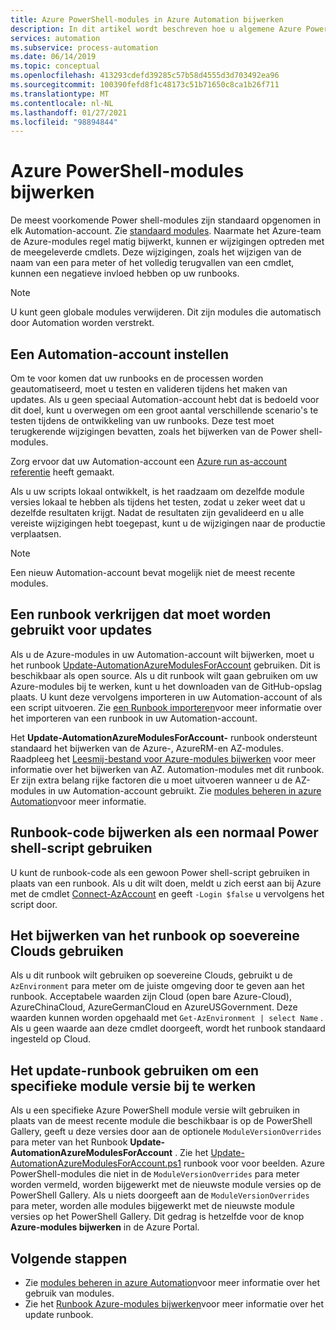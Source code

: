 ```yaml
---
title: Azure PowerShell-modules in Azure Automation bijwerken
description: In dit artikel wordt beschreven hoe u algemene Azure PowerShell-modules die standaard worden meegeleverd in Azure Automation bijwerken.
services: automation
ms.subservice: process-automation
ms.date: 06/14/2019
ms.topic: conceptual
ms.openlocfilehash: 413293cdefd39285c57b58d4555d3d703492ea96
ms.sourcegitcommit: 100390fefd8f1c48173c51b71650c8ca1b26f711
ms.translationtype: MT
ms.contentlocale: nl-NL
ms.lasthandoff: 01/27/2021
ms.locfileid: "98894844"
---
```

# <a name="update-azure-powershell-modules"></a>Azure PowerShell-modules bijwerken

De meest voorkomende Power shell-modules zijn standaard opgenomen in elk Automation-account. Zie [standaard modules](shared-resources/modules.md#default-modules). Naarmate het Azure-team de Azure-modules regel matig bijwerkt, kunnen er wijzigingen optreden met de meegeleverde cmdlets. Deze wijzigingen, zoals het wijzigen van de naam van een para meter of het volledig terugvallen van een cmdlet, kunnen een negatieve invloed hebben op uw runbooks. 

> [!NOTE]
> U kunt geen globale modules verwijderen. Dit zijn modules die automatisch door Automation worden verstrekt.

## <a name="set-up-an-automation-account"></a>Een Automation-account instellen

Om te voor komen dat uw runbooks en de processen worden geautomatiseerd, moet u testen en valideren tijdens het maken van updates. Als u geen speciaal Automation-account hebt dat is bedoeld voor dit doel, kunt u overwegen om een groot aantal verschillende scenario's te testen tijdens de ontwikkeling van uw runbooks. Deze test moet terugkerende wijzigingen bevatten, zoals het bijwerken van de Power shell-modules.

Zorg ervoor dat uw Automation-account een [Azure run as-account referentie](manage-runas-account.md) heeft gemaakt.

Als u uw scripts lokaal ontwikkelt, is het raadzaam om dezelfde module versies lokaal te hebben als tijdens het testen, zodat u zeker weet dat u dezelfde resultaten krijgt. Nadat de resultaten zijn gevalideerd en u alle vereiste wijzigingen hebt toegepast, kunt u de wijzigingen naar de productie verplaatsen.

> [!NOTE]
> Een nieuw Automation-account bevat mogelijk niet de meest recente modules.

## <a name="obtain-a-runbook-to-use-for-updates"></a>Een runbook verkrijgen dat moet worden gebruikt voor updates

Als u de Azure-modules in uw Automation-account wilt bijwerken, moet u het runbook [Update-AutomationAzureModulesForAccount](https://github.com/Microsoft/AzureAutomation-Account-Modules-Update) gebruiken. Dit is beschikbaar als open source. Als u dit runbook wilt gaan gebruiken om uw Azure-modules bij te werken, kunt u het downloaden van de GitHub-opslag plaats. U kunt deze vervolgens importeren in uw Automation-account of als een script uitvoeren. Zie [een Runbook importeren](manage-runbooks.md#import-a-runbook)voor meer informatie over het importeren van een runbook in uw Automation-account.

Het **Update-AutomationAzureModulesForAccount-** runbook ondersteunt standaard het bijwerken van de Azure-, AzureRM-en AZ-modules. Raadpleeg het [Leesmij-bestand voor Azure-modules bijwerken](https://github.com/microsoft/AzureAutomation-Account-Modules-Update/blob/master/README.md) voor meer informatie over het bijwerken van AZ. Automation-modules met dit runbook. Er zijn extra belang rijke factoren die u moet uitvoeren wanneer u de AZ-modules in uw Automation-account gebruikt. Zie [modules beheren in azure Automation](shared-resources/modules.md)voor meer informatie.

## <a name="use-update-runbook-code-as-a-regular-powershell-script"></a>Runbook-code bijwerken als een normaal Power shell-script gebruiken

U kunt de runbook-code als een gewoon Power shell-script gebruiken in plaats van een runbook. Als u dit wilt doen, meldt u zich eerst aan bij Azure met de cmdlet [Connect-AzAccount](/powershell/module/az.accounts/connect-azaccount) en geeft `-Login $false` u vervolgens het script door.

## <a name="use-the-update-runbook-on-sovereign-clouds"></a>Het bijwerken van het runbook op soevereine Clouds gebruiken

Als u dit runbook wilt gebruiken op soevereine Clouds, gebruikt u de `AzEnvironment` para meter om de juiste omgeving door te geven aan het runbook. Acceptabele waarden zijn Cloud (open bare Azure-Cloud), AzureChinaCloud, AzureGermanCloud en AzureUSGovernment. Deze waarden kunnen worden opgehaald met `Get-AzEnvironment | select Name` . Als u geen waarde aan deze cmdlet doorgeeft, wordt het runbook standaard ingesteld op Cloud.

## <a name="use-the-update-runbook-to-update-a-specific-module-version"></a>Het update-runbook gebruiken om een specifieke module versie bij te werken

Als u een specifieke Azure PowerShell module versie wilt gebruiken in plaats van de meest recente module die beschikbaar is op de PowerShell Gallery, geeft u deze versies door aan de optionele `ModuleVersionOverrides` para meter van het Runbook **Update-AutomationAzureModulesForAccount** . Zie het  [Update-AutomationAzureModulesForAccount.ps1](https://github.com/Microsoft/AzureAutomation-Account-Modules-Update/blob/master/Update-AutomationAzureModulesForAccount.ps1) runbook voor voor beelden. Azure PowerShell-modules die niet in de `ModuleVersionOverrides` para meter worden vermeld, worden bijgewerkt met de nieuwste module versies op de PowerShell Gallery. Als u niets doorgeeft aan de `ModuleVersionOverrides` para meter, worden alle modules bijgewerkt met de nieuwste module versies op het PowerShell Gallery. Dit gedrag is hetzelfde voor de knop **Azure-modules bijwerken** in de Azure Portal.

## <a name="next-steps"></a>Volgende stappen

* Zie [modules beheren in azure Automation](shared-resources/modules.md)voor meer informatie over het gebruik van modules.
* Zie het [Runbook Azure-modules bijwerken](https://github.com/Microsoft/AzureAutomation-Account-Modules-Update)voor meer informatie over het update runbook.
